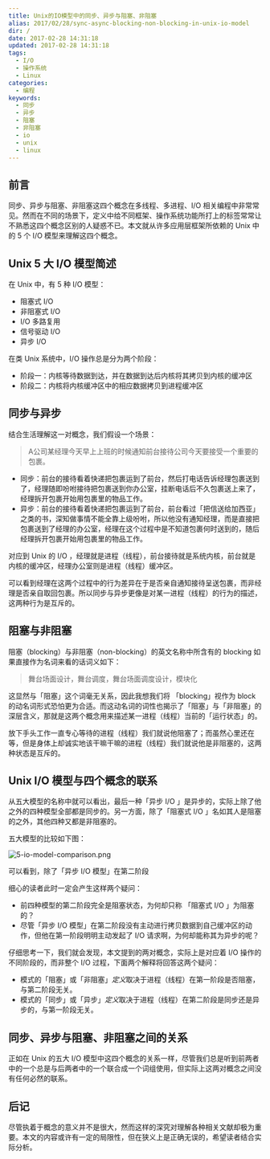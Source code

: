 ```yaml
---
title: Unix的IO模型中的同步、异步与阻塞、非阻塞
alias: 2017/02/28/sync-async-blocking-non-blocking-in-unix-io-model
dir: /
date: 2017-02-28 14:31:18
updated: 2017-02-28 14:31:18
tags:
  - I/O
  - 操作系统
  - Linux
categories:
  - 编程
keywords:
  - 同步
  - 异步
  - 阻塞
  - 非阻塞
  - io
  - unix
  - linux
---
```


## 前言

同步、异步与阻塞、非阻塞这四个概念在多线程、多进程、I/O 相关编程中非常常见。然而在不同的场景下，定义中给不同框架、操作系统功能所打上的标签常常让不熟悉这四个概念区别的人疑惑不已。本文就从许多应用层框架所依赖的 Unix 中的 5 个 I/O 模型来理解这四个概念。

## Unix 5 大 I/O 模型简述

在 Unix 中，有 5 种 I/O 模型：

- 阻塞式 I/O 
- 非阻塞式 I/O
-  I/O 多路复用
- 信号驱动 I/O
- 异步 I/O

在类 Unix 系统中，I/O 操作总是分为两个阶段：

- 阶段一：内核等待数据到达，并在数据到达后内核将其拷贝到内核的缓冲区
- 阶段二：内核将内核缓冲区中的相应数据拷贝到进程缓冲区

## 同步与异步

结合生活理解这一对概念，我们假设一个场景：<!--more-->

> A公司某经理今天早上上班的时候通知前台接待公司今天要接受一个重要的包裹。

- 同步：前台的接待看着快递把包裹运到了前台，然后打电话告诉经理包裹送到了，经理随即吩咐接待把包裹送到你办公室，挂断电话后不久包裹送上来了，经理拆开包裹开始用包裹里的物品工作。
- 异步：前台的接待看着快递把包裹运到了前台，前台看过「把信送给加西亚」之类的书，深知做事情不能全靠上级吩咐，所以他没有通知经理，而是直接把包裹送到了经理的办公室，经理在这个过程中是不知道包裹何时送到的，随后经理拆开包裹开始用包裹里的物品工作。

对应到 Unix 的 I/O ，经理就是进程（线程），前台接待就是系统内核，前台就是内核的缓冲区，经理办公室则是进程（线程）缓冲区。

可以看到经理在这两个过程中的行为差异在于是否亲自通知接待呈送包裹，而非经理是否亲自取回包裹。所以同步与异步更像是对某一进程（线程）的行为的描述，这两种行为是互斥的。

## 阻塞与非阻塞

阻塞（blocking）与非阻塞（non-blocking）的英文名称中所含有的 blocking 如果直接作为名词来看的话词义如下：

> 舞台场面设计，舞台调度，舞台场面调度设计，模块化

这显然与「阻塞」这个词毫无关系，因此我想我们将 「blocking」视作为 block 的动名词形式恐怕更为合适。而这动名词的词性也揭示了「阻塞」与「非阻塞」的深层含义，那就是这两个概念用来描述某一进程（线程）当前的「运行状态」的。

放下手头工作一直专心等待的进程（线程）我们就说他阻塞了；而虽然心里还在等，但是身体上却诚实地该干嘛干嘛的进程（线程）我们就说他是非阻塞的，这两种状态是互斥的。

##  Unix I/O 模型与四个概念的联系

从五大模型的名称中就可以看出，最后一种「异步 I/O 」是异步的，实际上除了他之外的四种模型全部都是同步的。另一方面，除了「阻塞式 I/O 」名如其人是阻塞的之外，其他四种又都是非阻塞的。

五大模型的比较如下图：

![5-io-model-comparison.png](https://gmiimg.com/7046fa84784d8b5a6c690b2ee7fbf49c.png)

可以看到，除了「异步 I/O 模型」在第二阶段

细心的读者此时一定会产生这样两个疑问：

- 前四种模型的第二阶段完全是阻塞状态，为何却只称 「阻塞式 I/O 」为阻塞的？
- 尽管「异步 I/O 模型」在第二阶段没有主动进行拷贝数据到自己缓冲区的动作，但他在第一阶段明明主动发起了 I/O 请求啊，为何却能称其为异步的呢？

仔细思考一下，我们就会发现，本文提到的两对概念，实际上是对应着 I/O 操作的不同阶段的，而非整个 I/O 过程，下面两个解释将回答这两个疑问：

- 模式的「阻塞」或「非阻塞」*定义*取决于进程（线程）在第一阶段是否阻塞，与第二阶段无关。
- 模式的「同步」或「异步」*定义*取决于进程（线程）在第二阶段是同步还是异步的，与第一阶段无关。

## 同步、异步与阻塞、非阻塞之间的关系

正如在 Unix 的五大 I/O 模型中这四个概念的关系一样，尽管我们总是听到前两者中的一个总是与后两者中的一个联合成一个词组使用，但实际上这两对概念之间没有任何必然的联系。

## 后记

尽管执着于概念的意义并不是很大，然而这样的深究对理解各种相关文献却极为重要。本文的内容或许有一定的局限性，但在狭义上是正确无误的，希望读者结合实际分析。